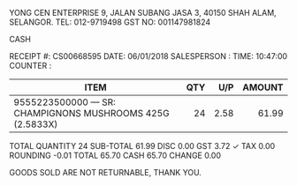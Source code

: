 YONG CEN ENTERPRISE
9, JALAN SUBANG JASA 3,
40150 SHAH ALAM, SELANGOR.
TEL: 012-9719498
GST NO: 001147981824

CASH

RECEIPT #: CS00668595 DATE: 06/01/2018
SALESPERSON :        TIME: 10:47:00
COUNTER :

| ITEM | QTY | U/P | AMOUNT |
|---|---:|---:|---:|
| 9555223500000 — SR: CHAMPIGNONS MUSHROOMS 425G (2.5833X) | 24 | 2.58 | 61.99 |

TOTAL QUANTITY    24
SUB-TOTAL         61.99
DISC              0.00
GST               3.72 ✓
TAX               0.00
ROUNDING         -0.01
TOTAL            65.70
CASH             65.70
CHANGE            0.00

GOODS SOLD ARE NOT RETURNABLE,
THANK YOU.
